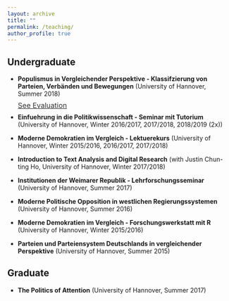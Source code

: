 ```yaml
---
layout: archive
title: ""
permalink: /teaching/
author_profile: true
---
```


Undergraduate
-- 
- <p><b>Populismus in Vergleichender Perspektive - Klassifzierung von Parteien, Verbänden und Bewegungen</b> (University of Hannover, Summer 2018) <p style="line-height: .5;" align="left"><span style="font-size: small;"><a style="line-height: .5;" href="http://phimeyer.github.io/files/SS18-Klassifizierung_von_Parteien__Verbände_und_Bewegungen.pdf"><span style="color: #333333;"><span style="font-size: medium;">See Evaluation</span></span></a></p>
  
* **Einfuehrung in die Politikwissenschaft - Seminar mit Tutorium** (University of Hannover, Winter 2016/2017, 2017/2018, 2018/2019 (2x))

* **Moderne Demokratien im Vergleich - Lektuerekurs** (University of Hannover, Winter 2015/2016, 2016/2017, 2017/2018)

* **Introduction to Text Analysis and Digital Research** (with Justin Chun-ting Ho, University of Hannover, Winter 2017/2018)

* **Institutionen der Weimarer Republik - Lehrforschungsseminar** (University of Hannover, Summer 2017)

* **Moderne Politische Opposition in westlichen Regierungssystemen** (University of Hannover, Summer 2016)

* **Moderne Demokratien im Vergleich - Forschungswerkstatt mit R** (University of Hannover, Winter 2015/2016)

* **Parteien und Parteiensystem Deutschlands in vergleichender Perspektive** (University of Hannover, Summer 2015)

Graduate
-- 
* **The Politics of Attention** (University of Hannover, Summer 2017)

